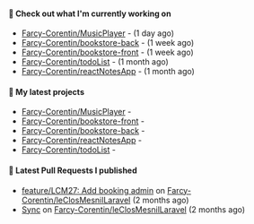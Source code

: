#### 👷 Check out what I'm currently working on

- [Farcy-Corentin/MusicPlayer](https://github.com/Farcy-Corentin/MusicPlayer) -  (1 day ago)
- [Farcy-Corentin/bookstore-back](https://github.com/Farcy-Corentin/bookstore-back) -  (1 week ago)
- [Farcy-Corentin/bookstore-front](https://github.com/Farcy-Corentin/bookstore-front) -  (1 week ago)
- [Farcy-Corentin/todoList](https://github.com/Farcy-Corentin/todoList) -  (1 month ago)
- [Farcy-Corentin/reactNotesApp](https://github.com/Farcy-Corentin/reactNotesApp) -  (1 month ago)

#### 🌱 My latest projects

- [Farcy-Corentin/MusicPlayer](https://github.com/Farcy-Corentin/MusicPlayer) - 
- [Farcy-Corentin/bookstore-front](https://github.com/Farcy-Corentin/bookstore-front) - 
- [Farcy-Corentin/bookstore-back](https://github.com/Farcy-Corentin/bookstore-back) - 
- [Farcy-Corentin/reactNotesApp](https://github.com/Farcy-Corentin/reactNotesApp) - 
- [Farcy-Corentin/todoList](https://github.com/Farcy-Corentin/todoList) - 

#### 🔨 Latest Pull Requests I published

- [feature/LCM27: Add booking admin](https://github.com/Farcy-Corentin/leClosMesnilLaravel/pull/18) on [Farcy-Corentin/leClosMesnilLaravel](https://github.com/Farcy-Corentin/leClosMesnilLaravel) (2 months ago)
- [Sync](https://github.com/Farcy-Corentin/leClosMesnilLaravel/pull/13) on [Farcy-Corentin/leClosMesnilLaravel](https://github.com/Farcy-Corentin/leClosMesnilLaravel) (2 months ago)